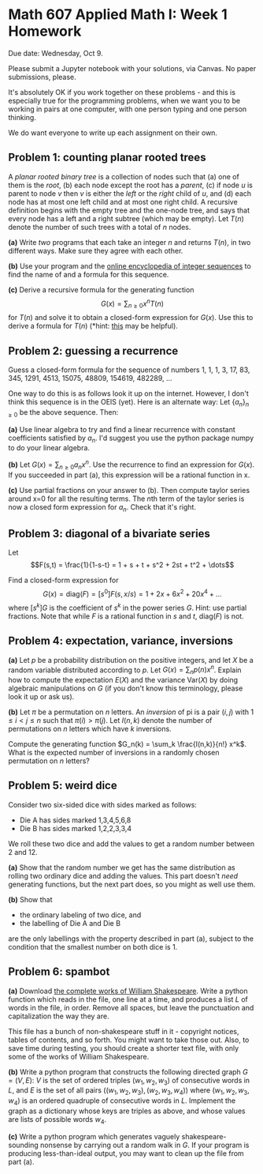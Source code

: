 
# Math 607 Applied Math I: Week 1 Homework
Due date: Wednesday, Oct 9.

Please submit a Jupyter notebook with your solutions, via Canvas.  No paper submissions, please.

It's absolutely OK if you work together on these problems - and this is especially true for the programming problems, when we want you to be working in pairs at one computer, with one person typing and one person thinking.

We do want everyone to write up each assignment on their own.

## Problem 1: counting planar rooted trees

A *planar rooted binary tree* is a collection of nodes such that (a) one of them is the *root*,
(b) each node except the root has a *parent*,
(c) if node $u$ is parent to node $v$ then $v$ is either the *left* or the *right* child of $u$, and
(d) each node has at most one left child and at most one right child.
A recursive definition begins with the empty tree and the one-node tree,
and says that every node has a left and a right subtree (which may be empty).
Let $T(n)$ denote the number of such trees with a total of $n$ nodes.

**(a)** Write *two* programs that each take an integer $n$ and returns $T(n)$, in two different ways.
Make sure they agree with each other.

**(b)** Use your program and the [online encyclopedia of integer sequences](oeis.org) to find the name of and a formula for this sequence.

**(c)** Derive a recursive formula for the generating function
$$G(x) = \sum_{n \ge 0} x^n T(n)$$
for $T(n)$ and solve it to obtain a closed-form expression for $G(x)$.
Use this to derive a formula for $T(n)$ (*hint: [this](https://en.wikipedia.org/wiki/Binomial_theorem#Newton's_generalized_binomial_theorem) may be helpful).

## Problem 2: guessing a recurrence

Guess a closed-form formula for the sequence of numbers 1, 1, 1, 3, 17, 83, 345, 1291, 4513, 15075, 48809, 154619, 482289, ...

One way to do this is as follows look it up on the internet.  However, I don't think this sequence is in the OEIS (yet).  Here is an alternate way: Let $\{a_n\}_{n \geq 0}$ be the above sequence.  Then: 
    

**(a)** Use linear algebra to try and find a linear recurrence with constant coefficients satisfied by ${a_n}$.  I'd suggest you use the python package numpy to do your linear algebra.

**(b)** Let $G(x)  = \sum_{n \geq 0}a_nx^n$.  Use the recurrence to find an expression for $G(x)$.  If you succeeded in part (a), this expression will be a rational function in x.

**(c)** Use partial fractions on your answer to (b). Then compute taylor series around x=0 for all the resulting terms.  The $n$th term of the taylor series is now a closed form expression for $a_n$.  Check that it's right.

## Problem 3: diagonal of a bivariate series

Let $$F(s,t) = \frac{1}{1-s-t} = 1 + s + t + s^2 + 2st + t^2 + \dots$$

Find a closed-form expression for $$G(x) = \text{diag}(F) = [s^0]F(s, x/s) = 1+2x+6x^2+20x^4 + \dots$$ where $[s^k]G$ is the coefficient of $s^k$ in the power series $G$.  Hint: use partial fractions.  Note that while $F$ is a rational function in $s$ and $t$, $\text{diag}(F)$ is not.

## Problem 4: expectation, variance, inversions

**(a)** Let $p$ be a probability distribution on the positive integers, and let $X$ be a random variable distributed according to $p$.  Let $G(x)=\sum_n p(n) x^n$. Explain how to compute the expectation $E(X)$ and the variance $\text{Var}(X)$ by doing algebraic manipulations on $G$ (if you don't know this terminology, please look it up or ask us).

**(b)** Let $\pi$ be a permutation on $n$ letters. An *inversion* of pi is a pair $(i,j)$ with $1 \leq i < j \leq n$ 
such that $\pi(i) > \pi(j)$. Let $I(n,k)$ denote the number of permutations on $n$ letters which have $k$ inversions.  

Compute the generating function $G_n(k) = \sum_k \frac{I(n,k)}{n!} x^k$.  What is the expected number of inversions in a randomly chosen permutation on $n$ letters?

##  Problem 5: weird dice

Consider two six-sided dice with sides marked as follows:

* Die A has sides marked 1,3,4,5,6,8
* Die B has sides marked 1,2,2,3,3,4

We roll these two dice and add the values to get a random number between 2 and 12.

**(a)** Show that the random number we get has the same distribution as rolling two ordinary dice and adding the values.    This part doesn't *need* generating functions, but the next part does, so you might as well use them.

**(b)** Show that 
 * the ordinary labeling of two dice, and
 * the labelling of Die A and Die B
 
are the only labellings with the property described in part (a), subject to the condition that the smallest number on both dice is 1.

##  Problem 6: spambot

**(a)** Download [the complete works of William Shakespeare](http://www.gutenberg.org/files/100/100-0.txt).   Write a python function which reads in the file, one line at a time, and produces a list $L$ of words in the file, in order.  Remove all spaces, but leave the punctuation and capitalization the way they are.

This file has a bunch of non-shakespeare stuff in it - copyright notices, tables of contents, and so forth.  You might want to take those out.  Also, to save time during testing, you should create a shorter text file, with only some of the works of William Shakespeare.

**(b)** Write a python program that constructs the following directed graph $G=(V,E)$:  $V$ is the set of ordered triples $(w_1, w_2, w_3)$ of consecutive words in $L$, and $E$ is the set of all pairs $((w_1,w_2,w_3),(w_2,w_3,w_4))$ where $(w_1, w_2, w_3, w_4)$ is an ordered quadruple of consecutive words in $L$.  Implement the graph as a dictionary whose keys are triples as above, and whose values are lists of possible words $w_4$.

**(c)** Write a python program which generates vaguely shakespeare-sounding nonsense by carrying out a random walk in $G$.  If your program is producing less-than-ideal output, you may want to clean up the file from part (a).
